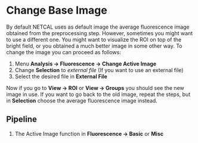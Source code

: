 # Change Base Image
By default NETCAL uses as default image the average fluorescence image obtained from the preprocessing step. However, sometimes you might want to use a different one. You might want to visualize the ROI on top of the bright field, or you obtained a much better image in some other way. To change the image you can proceed as follows:
1. Menu **Analysis &rarr; Fluorescence &rarr; Change Active Image**
2. Change **Selection** to *external file* (If you want to use an external file)
3. Select the desired file in **External File**

Now if you go to **View &rarr; ROI** or **View &rarr; Groups** you should see the new image in use. If you want to go back to the old image, repeat the steps, but in **Selection** choose the average fluorescence image instead.

## Pipeline
1. The Active Image function in **Fluorescence &rarr; Basic** or **Misc**